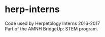 # herp-interns

Code used by Herpetology Interns 2016-2017  
Part of the AMNH BridgeUp: STEM program.  
